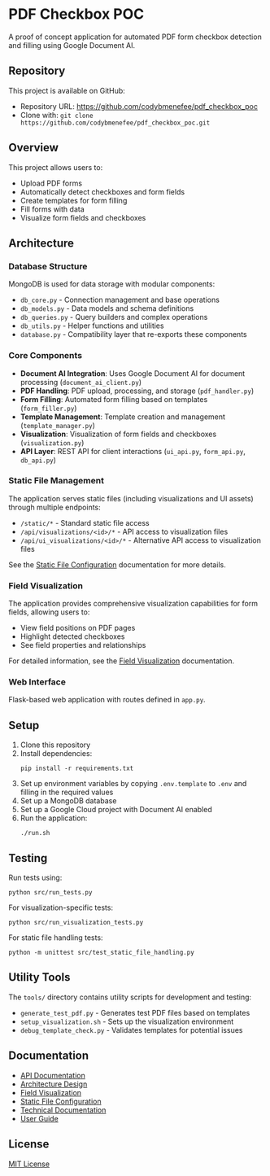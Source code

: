 # PDF Checkbox POC

A proof of concept application for automated PDF form checkbox detection and filling using Google Document AI.

## Repository

This project is available on GitHub:
- Repository URL: https://github.com/codybmenefee/pdf_checkbox_poc
- Clone with: `git clone https://github.com/codybmenefee/pdf_checkbox_poc.git`

## Overview

This project allows users to:
- Upload PDF forms
- Automatically detect checkboxes and form fields
- Create templates for form filling
- Fill forms with data
- Visualize form fields and checkboxes

## Architecture

### Database Structure

MongoDB is used for data storage with modular components:

- `db_core.py` - Connection management and base operations
- `db_models.py` - Data models and schema definitions
- `db_queries.py` - Query builders and complex operations
- `db_utils.py` - Helper functions and utilities
- `database.py` - Compatibility layer that re-exports these components

### Core Components

- **Document AI Integration**: Uses Google Document AI for document processing (`document_ai_client.py`)
- **PDF Handling**: PDF upload, processing, and storage (`pdf_handler.py`)
- **Form Filling**: Automated form filling based on templates (`form_filler.py`)
- **Template Management**: Template creation and management (`template_manager.py`)
- **Visualization**: Visualization of form fields and checkboxes (`visualization.py`)
- **API Layer**: REST API for client interactions (`ui_api.py`, `form_api.py`, `db_api.py`)

### Static File Management

The application serves static files (including visualizations and UI assets) through multiple endpoints:

- `/static/*` - Standard static file access
- `/api/visualizations/<id>/*` - API access to visualization files
- `/api/ui_visualizations/<id>/*` - Alternative API access to visualization files

See the [Static File Configuration](docs/static_file_configuration.md) documentation for more details.

### Field Visualization

The application provides comprehensive visualization capabilities for form fields, allowing users to:
- View field positions on PDF pages
- Highlight detected checkboxes
- See field properties and relationships

For detailed information, see the [Field Visualization](docs/field_visualization.md) documentation.

### Web Interface

Flask-based web application with routes defined in `app.py`.

## Setup

1. Clone this repository
2. Install dependencies:
   ```
   pip install -r requirements.txt
   ```
3. Set up environment variables by copying `.env.template` to `.env` and filling in the required values
4. Set up a MongoDB database
5. Set up a Google Cloud project with Document AI enabled
6. Run the application:
   ```
   ./run.sh
   ```

## Testing

Run tests using:
```
python src/run_tests.py
```

For visualization-specific tests:
```
python src/run_visualization_tests.py
```

For static file handling tests:
```
python -m unittest src/test_static_file_handling.py
```

## Utility Tools

The `tools/` directory contains utility scripts for development and testing:

- `generate_test_pdf.py` - Generates test PDF files based on templates
- `setup_visualization.sh` - Sets up the visualization environment
- `debug_template_check.py` - Validates templates for potential issues

## Documentation

- [API Documentation](docs/api_documentation.md)
- [Architecture Design](docs/architecture_design.md)
- [Field Visualization](docs/field_visualization.md)
- [Static File Configuration](docs/static_file_configuration.md)
- [Technical Documentation](docs/technical_documentation.md)
- [User Guide](docs/user_guide.md)

## License

[MIT License](LICENSE)
